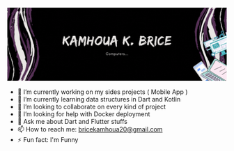 ![Cover](https://github.com/bricekk/bricekk/blob/main/banner.gif)

- 🔭 I’m currently working on my sides projects ( Mobile App )
- 🌱 I’m currently learning data structures in Dart and Kotlin
- 👯 I’m looking to collaborate on every kind of project
- 🤔 I’m looking for help with Docker deployment
- 💬 Ask me about Dart and Flutter stuffs
- 📫 How to reach me: bricekamhoua20@gmail.com
- ⚡ Fun fact: I'm Funny
 
